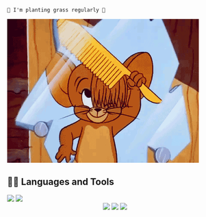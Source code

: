 ```
🌱 I'm planting grass regularly 🌱
```

![jerry](README.assets/jerry.gif)

## 👨‍💻 Languages and Tools
<img src="https://img.shields.io/badge/Python-3776AB?style=for-the-badge&logo=Python&logoColor=white"/>

<img src="https://img.shields.io/badge/Django-092E20?style=for-the-badge&logo=Django&logoColor=white"/>

<div align="center">
<img src="https://img.shields.io/badge/HTML-E34F26?style=for-the-badge&logo=HTML5&logoColor=white"/> <img src="https://img.shields.io/badge/CSS-1572B6?style=for-the-badge&logo=CSS3&logoColor=white"/> <img src="https://img.shields.io/badge/JavaScript-F7DF1E?style=for-the-badge&logo=JavaScript&logoColor=white"/>
</div>




<!-- 
I want to become an android developer \ 
-->

<!--
**min486/min486** is a ✨ _special_ ✨ repository because its `README.md` (this file) appears on your GitHub profile.

Here are some ideas to get you started:

- 🔭 I’m currently working on ...
- 🌱 I’m currently learning ...
- 👯 I’m looking to collaborate on ...
- 🤔 I’m looking for help with ...
- 💬 Ask me about ...
- 📫 How to reach me: ...
- 😄 Pronouns: ...
- ⚡ Fun fact: ...
-->
